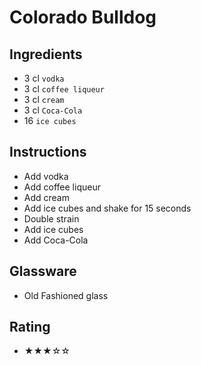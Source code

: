# Colorado Bulldog

## Ingredients
- 3 cl `vodka`
- 3 cl `coffee liqueur`
- 3 cl `cream`
- 3 cl `Coca-Cola`
- 16 `ice cubes`

## Instructions
- Add vodka
- Add coffee liqueur
- Add cream
- Add ice cubes and shake for 15 seconds
- Double strain
- Add ice cubes
- Add Coca-Cola

## Glassware
- Old Fashioned glass

## Rating
- ★★★☆☆
